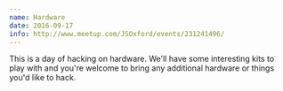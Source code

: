```yaml
---
name: Hardware
date: 2016-09-17
info: http://www.meetup.com/JSOxford/events/231241496/
---
```


This is a day of hacking on hardware. We'll have some interesting kits to play with and you're welcome to bring any additional hardware or things you'd like to hack.
